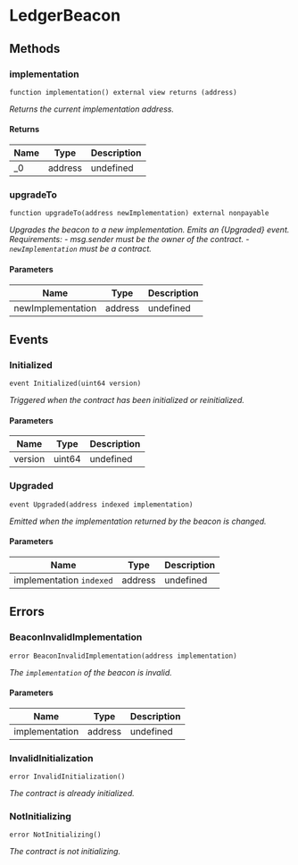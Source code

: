 # LedgerBeacon









## Methods

### implementation

```solidity
function implementation() external view returns (address)
```



*Returns the current implementation address.*


#### Returns

| Name | Type | Description |
|---|---|---|
| _0 | address | undefined |

### upgradeTo

```solidity
function upgradeTo(address newImplementation) external nonpayable
```



*Upgrades the beacon to a new implementation. Emits an {Upgraded} event. Requirements: - msg.sender must be the owner of the contract. - `newImplementation` must be a contract.*

#### Parameters

| Name | Type | Description |
|---|---|---|
| newImplementation | address | undefined |



## Events

### Initialized

```solidity
event Initialized(uint64 version)
```



*Triggered when the contract has been initialized or reinitialized.*

#### Parameters

| Name | Type | Description |
|---|---|---|
| version  | uint64 | undefined |

### Upgraded

```solidity
event Upgraded(address indexed implementation)
```



*Emitted when the implementation returned by the beacon is changed.*

#### Parameters

| Name | Type | Description |
|---|---|---|
| implementation `indexed` | address | undefined |



## Errors

### BeaconInvalidImplementation

```solidity
error BeaconInvalidImplementation(address implementation)
```



*The `implementation` of the beacon is invalid.*

#### Parameters

| Name | Type | Description |
|---|---|---|
| implementation | address | undefined |

### InvalidInitialization

```solidity
error InvalidInitialization()
```



*The contract is already initialized.*


### NotInitializing

```solidity
error NotInitializing()
```



*The contract is not initializing.*



